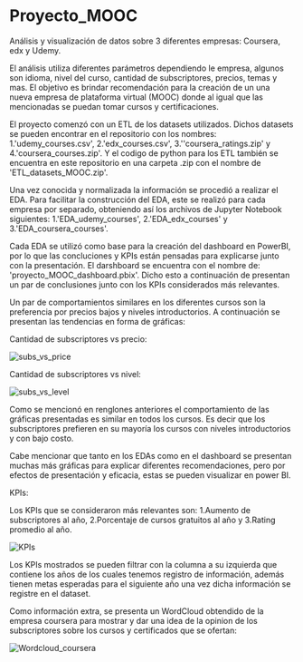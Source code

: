 # Proyecto_MOOC
Análisis y visualización de datos sobre 3 diferentes empresas: Coursera, edx y Udemy.

El análisis utiliza diferentes parámetros dependiendo le empresa, algunos son idioma, nivel del curso, cantidad de subscriptores, precios, temas y mas. El objetivo es brindar recomendación para la creación de un una nueva empresa de plataforma virtual (MOOC) donde al igual que las mencionadas se puedan tomar cursos y certificaciones.

El proyecto comenzó con un ETL de los datasets utilizados. Dichos datasets se pueden encontrar en el repositorio con los nombres: 1.'udemy_courses.csv', 2.'edx_courses.csv', 3.''coursera_ratings.zip' y 4.'coursera_courses.zip'. Y el codigo de python para los ETL también se encuentra en este repositorio en una carpeta .zip con el nombre de 'ETL_datasets_MOOC.zip'.

Una vez conocida y normalizada la información se procedió a realizar el EDA. Para facilitar la construcción del EDA, este se realizó para cada empresa por separado, obteniendo así los archivos de Jupyter Notebook siguientes: 1.'EDA_udemy_courses', 2.'EDA_edx_courses' y 3.'EDA_coursera_courses'.

Cada EDA se utilizó como base para la creación del dashboard en PowerBI, por lo que las concluciones y KPIs están pensadas para explicarse junto con la presentación. El darshboard se encuentra con el nombre de: 'proyecto_MOOC_dashboard.pbix'. Dicho esto a continuación de presentan un par de conclusiones junto con los KPIs considerados más relevantes.

Un par de comportamientos similares en los diferentes cursos son la preferencia por precios bajos y niveles introductorios. A continuación se presentan las tendencias en forma de gráficas:

Cantidad de subscriptores vs precio:

![subs_vs_price](https://github.com/RodoArellano/Proyecto_MOOC/assets/125421658/c0a3b664-ffae-4d05-b420-afd46befe171)

Cantidad de subscriptores vs nivel:

![subs_vs_level](https://github.com/RodoArellano/Proyecto_MOOC/assets/125421658/47ddd7dc-8b2f-4ce0-86ca-a2af2ed7d3ee)

Como se mencionó en renglones anteriores el comportamiento de las gráficas presentadas es similar en todos los cursos. Es decir que los subscriptores prefieren en su mayoría los cursos con niveles introductorios y con bajo costo.

Cabe mencionar que tanto en los EDAs como en el dashboard se presentan muchas más gráficas para explicar diferentes recomendaciones, pero por efectos de presentación y eficacia, estas se pueden visualizar en power BI.

KPIs:

Los KPIs que se consideraron más relevantes son: 1.Aumento de subscriptores al año, 2.Porcentaje de cursos gratuitos al año y 3.Rating promedio al año.

![KPIs](https://github.com/RodoArellano/Proyecto_MOOC/assets/125421658/63b8c116-fe9f-402f-a0b9-6a04cfd51c91)

Los KPIs mostrados se pueden filtrar con la columna a su izquierda que contiene los años de los cuales tenemos registro de información, además tienen metas esperadas para el siguiente año una vez dicha información se registre en el dataset.

Como información extra, se presenta un WordCloud obtendido de la empresa coursera para mostrar y dar una idea de la opinion de los subscriptores sobre los cursos y certificados que se ofertan:

![Wordcloud_coursera](https://github.com/RodoArellano/Proyecto_MOOC/assets/125421658/981b0ae7-b178-4c04-8686-a806c1e6e68d)

